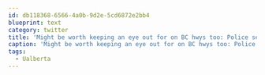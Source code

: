 ```yaml
---
id: db118368-6566-4a0b-9d2e-5cd6872e2bb4
blueprint: text
category: twitter
title: 'Might be worth keeping an eye out for on BC hwys too: Police seeking dark blue Ford pickup F150, AB plate ZRE 724 #yeg #Ualberta'
caption: 'Might be worth keeping an eye out for on BC hwys too: Police seeking dark blue Ford pickup F150, AB plate ZRE 724 <span class="hashtag hashtag_local">#<a href="http://tweettemp.darylchymko.ca/?tag=yeg">yeg</a> <span class="hashtag hashtag_local">#<a href="http://tweettemp.darylchymko.ca/?tag=ualberta">Ualberta</a>'
tags:
  - Ualberta
---
```

